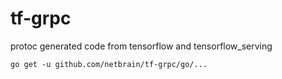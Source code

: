 # tf-grpc
protoc generated code from tensorflow and tensorflow_serving

`go get -u github.com/netbrain/tf-grpc/go/...`


